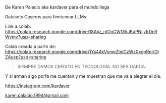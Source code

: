 De Karen Palacio aka kardaver para el mundo
llega

Datasets Caseros para finetunear LLMs.

Link a colab: https://colab.research.google.com/drive/18Aiiz_ntOoCWf85JKaPNijzIrDnRWvmv?usp=sharing

Colab creada a partir de:
https://colab.research.google.com/drive/1Ys44kVvmeZtnICzWz0xgpRnrIOjZAuxp?usp=sharing

> SIEMPRE DAMOS CRÉDITO EN TECNOLOGÍA. NO SEA GARCA.


Y si arman algo porfa me cuentan y me muestran que me va a alegrar el día.

https://instagram.com/kardaver

karen.palacio.1994@gmail.com
